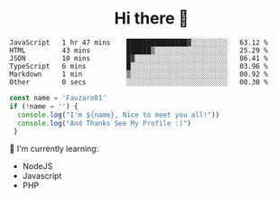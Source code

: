 <h1  align='center'> Hi there 👋 </h1>

<p align='center'> </p>

<!--START_SECTION:waka-->

```text
JavaScript   1 hr 47 mins    ███████████████▓░░░░░░░░░   63.12 %
HTML         43 mins         ██████▒░░░░░░░░░░░░░░░░░░   25.29 %
JSON         10 mins         █▓░░░░░░░░░░░░░░░░░░░░░░░   06.41 %
TypeScript   6 mins          █░░░░░░░░░░░░░░░░░░░░░░░░   03.96 %
Markdown     1 min           ▒░░░░░░░░░░░░░░░░░░░░░░░░   00.92 %
Other        0 secs          ░░░░░░░░░░░░░░░░░░░░░░░░░   00.30 %
```

<!--END_SECTION:waka-->

```javascript
const name = 'Fauzaro01'
if (!name = '') {
  console.log("I'm ${name}, Nice to meet you all!"))
  console.log("And Thanks See My Profile :)")
 }
```

:page_with_curl: I'm currently learning:
- NodeJS
- Javascript
- PHP

